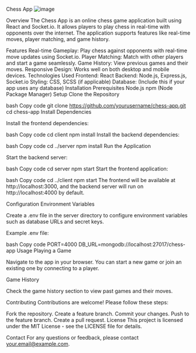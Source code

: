 Chess App
![image](https://github.com/user-attachments/assets/a977e0ec-f1ac-422c-87d4-0df8f5f7a808)



Overview
The Chess App is an online chess game application built using React and Socket.io. It allows players to play chess in real-time with opponents over the internet. The application supports features like real-time moves, player matching, and game history.

Features
Real-time Gameplay: Play chess against opponents with real-time move updates using Socket.io.
Player Matching: Match with other players and start a game seamlessly.
Game History: View previous games and their moves.
Responsive Design: Works well on both desktop and mobile devices.
Technologies Used
Frontend: React
Backend: Node.js, Express.js, Socket.io
Styling: CSS, SCSS (if applicable)
Database: (Include this if your app uses any database)
Installation
Prerequisites
Node.js
npm (Node Package Manager)
Setup
Clone the Repository

bash
Copy code
git clone https://github.com/yourusername/chess-app.git
cd chess-app
Install Dependencies

Install the frontend dependencies:

bash
Copy code
cd client
npm install
Install the backend dependencies:

bash
Copy code
cd ../server
npm install
Run the Application

Start the backend server:

bash
Copy code
cd server
npm start
Start the frontend application:

bash
Copy code
cd ../client
npm start
The frontend will be available at http://localhost:3000, and the backend server will run on http://localhost:4000 by default.

Configuration
Environment Variables

Create a .env file in the server directory to configure environment variables such as database URLs and secret keys.

Example .env file:

bash
Copy code
PORT=4000
DB_URL=mongodb://localhost:27017/chess-app
Usage
Playing a Game

Navigate to the app in your browser. You can start a new game or join an existing one by connecting to a player.

Game History

Check the game history section to view past games and their moves.

Contributing
Contributions are welcome! Please follow these steps:

Fork the repository.
Create a feature branch.
Commit your changes.
Push to the feature branch.
Create a pull request.
License
This project is licensed under the MIT License - see the LICENSE file for details.

Contact
For any questions or feedback, please contact your.email@example.com.

